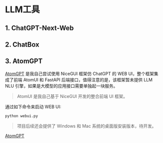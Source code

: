 # LLM工具

<show-structure depth="2"></show-structure>

## 1. ChatGPT-Next-Web


## 2. ChatBox


## 3. AtomGPT

[AtomGPT](https://github.com/mingminyu/AtomGPT) 是我自己尝试使用 NiceGUI 框架仿 ChatGPT 的 WEB UI，整个框架集成了前端 AtomUI 和 FastAPI 后端接口，值得注意的是，该框架暂未提供 LLM NLU 引擎，如果是大模型的应用接口需要单独起一块服务。

> AtomUI 是我自己基于 NiceGUI 开发的整合前端 UI 框架。

通过如下命令来启动 WEB UI:

```Bash
python webui.py
```

> 项目后续还会提供了 Windows 和 Mac 系统的桌面版安装版本，待开发。



<seealso>
<category ref="ref_github">
    <a href="https://github.com/mingminyu/AtomGPT">AtomGPT</a>
</category>
</seealso>